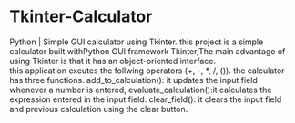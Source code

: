 # Tkinter-Calculator
Python | Simple GUI calculator using Tkinter.
this project is a simple calculator built withPython GUI framework Tkinter,The main advantage of using Tkinter is that it has an object-oriented interface.  
this application excutes the follwing operators (+, -, *, /, ()).
the calculator has three functions.
add_to_calculation(): it updates the input field whenever a number is entered,
evaluate_calculation():it calculates the expression entered in the input field.
clear_field(): it clears the input field and previous calculation using the clear button.
